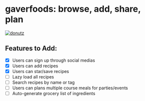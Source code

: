 # gaverfoods: browse, add, share, plan 

[![donutz](http://i.imgur.com/JopieXU.jpg)](http://www.youtube.com/watch?v=3mQoI_a_toU "inspiration")

## Features to Add: 
- [x] Users can sign up through social medias
- [x] Users can add recipes
- [x] Users can star/save recipes
- [ ] Lazy load all recipes
- [ ] Search recipes by name or tag
- [ ] Users can plans multiple course meals for parties/events
- [ ] Auto-generate grocery list of ingredients

